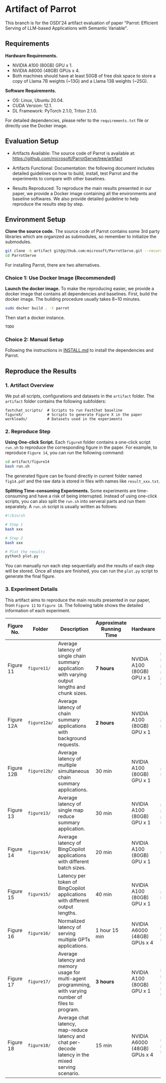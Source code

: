 # Artifact of Parrot

This branch is for the OSDI'24 artifact evaluation of paper "Parrot: Efficient Serving of LLM-based Applications with Semantic Variable".

## Requirements

**Hardware Requirements.**
- NVIDIA A100 (80GB) GPU x 1.
- NVIDIA A6000 (48GB) GPUs x 4.
- Both machines should have at least 50GB of free disk space to store a copy of Llama 7B weights (~13G) and a Llama 13B weights (~25G). 

**Software Requirements.**
- OS: Linux, Ubuntu 20.04.
- CUDA Version: 12.1.
- DL Framework: PyTorch 2.1.0, Triton 2.1.0.

For detailed dependencies, please refer to the `requirements.txt` file or directly use the Docker image.


## Evaluation Setup

* Artifacts Available:
The source code of Parrot is available at: https://github.com/microsoft/ParrotServe/tree/artifact

* Artifacts Functional:
Documentation: the following document includes detailed guidelines on how to build, install, test Parrot and the experiments to compare with other baselines.

* Results Reproduced:
To reproduce the main results presented in our paper, we provide a Docker image containing all the environments and baseline softwares. We also provide detailed guideline to help reproduce the results step by step.



## Environment Setup

**Clone the source code.** The source code of Parrot contains some 3rd party libraries which are organized as submodules, so remember to initialize the submodules.
```bash
git clone -b artifact git@github.com:microsoft/ParrotServe.git --recursive
cd ParrotServe
```

For installing Parrot, there are two alternatives.

### Choice 1: Use Docker Image (Recommended)

**Launch the docker image.** To make the reproducing easier, we provide a docker image that contains all dependencies and baselines. First, build the docker image. The building procedure usually takes 8~10 minutes.
```bash
sudo docker build . -t parrot
```

Then start a docker instance.
```bash
TODO
```

### Choice 2: Manual Setup

Following the instructions in [INSTALL.md](INSTALL.md) to install the dependencies and Parrot.

## Reproduce the Results

### 1. Artifact Overview

We put all scripts, configurations and datasets in the `artifact` folder. The `artifact` folder contains the following subfolders:
```
fastchat_scripts/  # Scripts to run FastChat baseline
figureX/           # Scripts to generate Figure X in the paper
workloads/         # Datasets used in the experiments
```

### 2. Reproduce Step

**Using One-click Script.** Each `figureX` folder contains a one-click script `run.sh` to reproduce the corresponding figure in the paper. For example, to reproduce `Figure 14`, you can run the following command:
```bash
cd artifact/figure14
bash run.sh
```
The generated figure can be found directly in current folder named `fig14.pdf` and the raw data is stored in files with names like `result_xxx.txt`.

**Splitting Time-consuming Experiments.** Some experiments are time-consuming and have a risk of being interrupted. Instead of using one-click scripts, you can also split the `run.sh` into serveral parts and run them separately. A `run.sh` script is usually written as follows:
```bash
#!/bin/sh

# Step 1
bash xxx

# Step 2
bash xxx

# Plot the results
python3 plot.py
```
You can manually run each step sequentially and the results of each step will be stored. Once all steps are finished, you can run the `plot.py` script to generate the final figure.

### 3. Experiment Details

This artifact aims to reproduce the main results presented in our paper, from `Figure 11` to `Figure 18`. The following table shows the detailed information of each experiment.

| Figure No. | Folder | Description | Approximate Running Time | Hardware | Raw Data File(s) | Generated Figure File(s) |
|------------|-------------|--------------------------|--------------------------|----------|----------------|---------------------------|
| Figure 11 | `figure11/` | Average latency of single chain summary application with varying output lengths and chunk sizes. | **7 hours** | NVIDIA A100 (80GB) GPU x 1 | `result_hf_olen.txt`, `result_hf_csize.txt`, `result_vllm_olen.txt`, `result_vllm_csize.txt`, `result_parrot_olen.txt`, `result_parrot_csize.txt` | `fig11_a.pdf`, `fig11_a.pdf` |
| Figure 12A | `figure12a/` | Average latency of chain summary applications with background requests. | **2 hours** | NVIDIA A100 (80GB) GPU x 1 | `result_vllm.txt`, `result_parrot.txt` | `fig12_a.pdf` |
| Figure 12B | `figure12b/` | Average latency of multiple simultaneous chain summary applications. | 30 min | NVIDIA A100 (80GB) GPU x 1 | `result_vllm.txt`, `result_parrot.txt` | `fig12_b.pdf` |
| Figure 13 | `figure13/` | Average latency of single map reduce summary application. | 30 min | NVIDIA A100 (80GB) GPU x 1 | `result_vllm_olen.txt`, `result_vllm_csize.txt`, `result_parrot_olen.txt`, `result_parrot_csize.txt` | `fig13_a.pdf`, `fig13_b.pdf` |
| Figure 14 | `figure14/` | Average latency of BingCopilot applications with different batch sizes. | 20 min | NVIDIA A100 (80GB) GPU x 1 | `result.txt` | `fig14.pdf` |
| Figure 15 | `figure15/` | Latency per token of BingCopilot applications with different output lengths. | 40 min | NVIDIA A100 (80GB) GPU x 1 | `result_32.txt`, `result_64.txt` | `fig15_a.pdf`, `fig15_b.pdf` |
| Figure 16 | `figure16/` | Normalized latency of serving multiple GPTs applications. | 1 hour 15 min | NVIDIA A6000 (48GB) GPUs x 4 | `result_vllm.txt`, `result_parrot_paged.txt`, `result_parrot.txt` | `fig16.pdf` |
| Figure 17 | `figure17/` | Average latency and memory usage for multi-agent programming, with varying number of files to program. | **3 hours** | NVIDIA A100 (80GB) GPU x 1 | `result_vllm_lat.txt`, `result_vllm_thr.txt`, `result_parrot_paged.txt`, `result_parrot_no_share.txt`, `result_parrot.txt` | `fig17_a.pdf`, `fig17_b.pdf` |
| Figure 18 | `figure18/` | Average chat latency, map-reduce latency and chat per-decode latency in the mixed serving scenario. | 15 min | NVIDIA A6000 (48GB) GPUs x 4 | `result_vllm_lat.txt`, `result_vllm_thr.txt`, `result_parrot.txt` | `fig18.pdf` |

